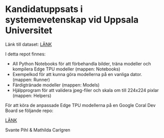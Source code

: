 # Kandidatuppsats i systemevetenskap vid Uppsala Universitet

Länk till dataset: [LÄNK](https://drive.google.com/drive/folders/18UJsRrjrW4lIlKbYhNQbQcrLFoApxymp?usp=sharing)

I detta repot finnes:
- All Python Notebooks för att förbehandla bilder, träna modeller och kompilera Edge TPU modeller (mappen: Notebooks)
- Exempelkod för att kunna göra modellerna på en vanliga dator. (mappen: Runner)
- Färdigtränade modeller (mappen: Models)
- Hjälpprogram för att validera jpeg-filer och skala om till 224x224 pixlar (mappen: Helpers)

För att köra de anpassade Edge TPU modellerna på en Google Coral Dev Board se följande repo: 

[LÄNK](https://github.com/svantepihl/MaskDetection-EdgeTPU)

Svante Pihl & Mathilda Carlgren
